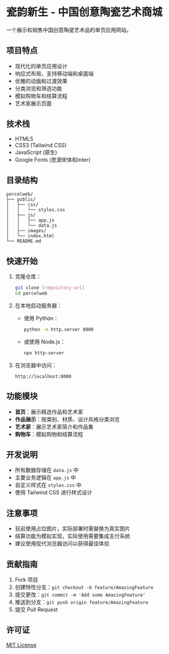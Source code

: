 # 瓷韵新生 - 中国创意陶瓷艺术商城

一个展示和销售中国创意陶瓷艺术品的单页应用网站。

## 项目特点

- 现代化的单页应用设计
- 响应式布局，支持移动端和桌面端
- 优雅的动画和过渡效果
- 分类浏览和筛选功能
- 模拟购物车和结算流程
- 艺术家展示页面

## 技术栈

- HTML5
- CSS3 (Tailwind CSS)
- JavaScript (原生)
- Google Fonts (思源宋体和Inter)

## 目录结构

```
porcelweb/
├── public/
│   ├── css/
│   │   └── styles.css
│   ├── js/
│   │   ├── app.js
│   │   └── data.js
│   ├── images/
│   └── index.html
└── README.md
```

## 快速开始

1. 克隆仓库：
   ```bash
   git clone [repository-url]
   cd porcelweb
   ```

2. 在本地启动服务器：
   - 使用 Python：
     ```bash
     python -m http.server 8000
     ```
   - 或使用 Node.js：
     ```bash
     npx http-server
     ```

3. 在浏览器中访问：
   ```
   http://localhost:8000
   ```

## 功能模块

- **首页**：展示精选作品和艺术家
- **作品展示**：按类别、材质、设计风格分类浏览
- **艺术家**：展示艺术家简介和作品集
- **购物车**：模拟购物和结算流程

## 开发说明

- 所有数据存储在 `data.js` 中
- 主要业务逻辑在 `app.js` 中
- 自定义样式在 `styles.css` 中
- 使用 Tailwind CSS 进行样式设计

## 注意事项

- 目前使用占位图片，实际部署时需替换为真实图片
- 结算功能为模拟实现，实际使用需要集成支付系统
- 建议使用现代浏览器访问以获得最佳体验

## 贡献指南

1. Fork 项目
2. 创建特性分支：`git checkout -b feature/AmazingFeature`
3. 提交更改：`git commit -m 'Add some AmazingFeature'`
4. 推送到分支：`git push origin feature/AmazingFeature`
5. 提交 Pull Request

## 许可证

[MIT License](LICENSE) 